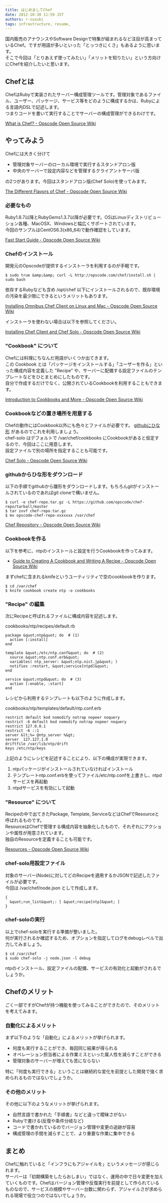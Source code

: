 ```yaml
---
title: はじめましてChef
date: 2012-10-30 11:59 JST
authors: r-suzuki
tags: infrastructure, resume, 
---
```

<p>国内販売のアナウンスやSoftware Designで特集が組まれるなど注目が高まっているChef。ですが用語が多いといった「とっつきにくさ」もあるように思います。<br />
そこで今回は「とりあえず使ってみたい」「メリットを知りたい」という方向けにChefを紹介したいと思います。</p>

<!--more-->

<h2>Chefとは</h2>

<p>ChefはRubyで実装されたサーバー構成管理ツールです。管理対象であるファイル、ユーザー、パッケージ、サービス等をどのように構成するかは、Rubyによる言語内DSLで記述します。<br />
つまりコードを書いて実行することでサーバーの構成管理ができるわけです。</p>

<p><a href="http://wiki.opscode.com/pages/viewpage.action?pageId=7274862">What is Chef? - Opscode Open Source Wiki</a></p>

<h2>やってみよう</h2>

<p>Chefには大きく分けて</p>

<ul>
<li>管理対象サーバーのローカル環境で実行するスタンドアロン版</li>
<li>中央のサーバーで設定内容などを管理するクライアントサーバ版</li>
</ul>

<p>の2つがあります。今回はスタンドアロン版(Chef Solo)を使ってみます。</p>

<p><a href="http://wiki.opscode.com/display/chef/The+Different+Flavors+of+Chef">The Different Flavors of Chef - Opscode Open Source Wiki</a></p>

<h3>必要なもの</h3>

<p>Ruby1.8.7以降とRubyGems1.3.7以降が必要です。OSはLinuxディストリビューション各種、MacOSX、Windowsと幅広くサポートされています。<br />
今回のサンプルはCentOS6.3(x86_64)で動作確認をしています。</p>

<p><a href="http://wiki.opscode.com/display/chef/Fast+Start+Guide">Fast Start Guide - Opscode Open Source Wiki</a></p>

<h3>Chefのインストール</h3>

<p>開発元のOpscodeが提供するインストーラを利用するのが手軽です。</p>

```
$ sudo true &amp;&amp; curl -L http://opscode.com/chef/install.sh | sudo bash

```

<p>依存するRubyなども含め /opt/chef 以下にインストールされるので、既存環境の汚染を最少限にできるというメリットもあります。</p>

<p><a href="http://wiki.opscode.com/display/chef/Installing+Omnibus+Chef+Client+on+Linux+and+Mac">Installing Omnibus Chef Client on Linux and Mac - Opscode Open Source Wiki</a></p>

<p>インストーラを使わない場合は以下を参照してください。</p>

<p><a href="http://wiki.opscode.com/display/chef/Installing+Chef+Client+and+Chef+Solo">Installing Chef Client and Chef Solo - Opscode Open Source Wiki</a></p>

<h3>"Cookbook" について</h3>

<p>Chefには料理にちなんだ用語がいくつか出てきます。<br />
この Cookbook とは「パッケージをインストールする」「ユーザーを作る」といった構成内容を定義した "Recipe" や、サーバーに配備する設定ファイルのテンプレートなどをひとまとめにしたものです。<br />
自分で作成するだけでなく、公開されているCookbookを利用することもできます。</p>

<p><a href="http://wiki.opscode.com/display/chef/Introduction+to+Cookbooks+and+More">Introduction to Cookbooks and More - Opscode Open Source Wiki</a></p>

<h3>Cookbookなどの置き場所を用意する</h3>

<p>Chefの動作にはCookbook以外にも色々とファイルが必要です。 <a href="https://github.com/opscode/chef-repo">githubにひな形</a> があるのでこれを利用しましょう。<br />
chef-solo はデフォルトで /var/chef/cookbooks にCookbookがあると仮定するので、今回はここに用意します。<br />
設定ファイルで別の場所を指定することも可能です。</p>

<p><a href="http://wiki.opscode.com/display/chef/Chef+Solo">Chef Solo - Opscode Open Source Wiki</a></p>

<h3>githubからひな形をダウンロード</h3>

<p>以下の手順でgithubから雛形をダウンロードします。もちろんgitがインストールされているのであればgit cloneで構いません。</p>

```
$ curl -o chef-repo.tar.gz -L https://github.com/opscode/chef-repo/tarball/master
$ tar zxvf chef-repo.tar.gz
$ mv opscode-chef-repo-xxxxxxx /var/chef

```

<p><a href="http://wiki.opscode.com/display/chef/Chef+Repository">Chef Repository - Opscode  Open Source Wiki</a></p>

<h3>Cookbookを作る</h3>

<p>以下を参考に、ntpのインストールと設定を行うCookbookを作ってみます。</p>

<ul>
<li><a href="http://wiki.opscode.com/display/chef/Guide+to+Creating+A+Cookbook+and+Writing+A+Recipe">Guide to Creating A Cookbook and Writing A Recipe - Opscode Open Source Wiki</a></li>
</ul>

<p>まずchefに含まれるknifeというユーティリティで空のcookbookを作ります。</p>

```
$ cd /var/chef
$ knife cookbook create ntp -o cookbooks

```

<h3>"Recipe" の編集</h3>

<p>次にRecipeと呼ばれるファイルに構成内容を記述します。</p>

<p>cookbooks/ntp/recipes/default.rb</p>

```
package &quot;ntp&quot; do  # (1)
  action [:install]
end

template &quot;/etc/ntp.conf&quot; do  # (2)
  source &quot;ntp.conf.erb&quot;
  variables( ntp_server: &quot;ntp.nict.jp&quot; )
  notifies :restart, &quot;service[ntpd]&quot;
end

service &quot;ntpd&quot; do  # (3)
  action [:enable, :start]
end

```

<p>レシピから利用するテンプレートも以下のように作成します。</p>

<p>cookbooks/ntp/templates/default/ntp.conf.erb</p>

```
restrict default kod nomodify notrap nopeer noquery
restrict -6 default kod nomodify notrap nopeer noquery
restrict 127.0.0.1
restrict -6 ::1
server &lt;%= @ntp_server %&gt;
server  127.127.1.0
driftfile /var/lib/ntp/drift
keys /etc/ntp/keys

```

<p>上記のようにレシピを記述することにより、以下の構成が実現できます。</p>

<ol>
<li>ntpパッケージがインストールされていなければインストール</li>
<li>テンプレートntp.conf.erbを使ってファイル/etc/ntp.confを上書きし、ntpdサービスを再起動</li>
<li>ntpdサービスを有効にして起動</li>
</ol>

<h3>"Resource" について</h3>

<p>Recipeの中で出てきたPackage, Template, ServiceなどはChefでResourceと呼ばれるものです。<br />
ResourceはChefで管理する構成内容を抽象化したもので、それぞれにアクションや属性が用意されています。<br />
独自のResourceを定義することも可能です。</p>

<p><a href="http://wiki.opscode.com/display/chef/Resources">Resources - Opscode Open Source Wiki</a></p>

<h3>chef-solo用設定ファイル</h3>

<p>対象のサーバー(Node)に対してどのRecipeを適用するかJSONで記述したファイルが必要です。<br />
今回は /var/chef/node.json として作成します。</p>

```
{
  &quot;run_list&quot;: [ &quot;recipe[ntp]&quot; ]
}

```

<h3>chef-soloの実行</h3>

<p>以上でchef-soloを実行する準備が整いました。<br />
何が実行されるか確認するため、オプションを指定してログをdebugレベルで出力してみましょう。</p>

```
$ cd /var/chef
$ sudo chef-solo -j node.json -l debug

```

<p>ntpのインストール、設定ファイルの配備、サービスの有効化と起動がされるでしょうか。</p>

<h2>Chefのメリット</h2>

<p>ごく一部ですがChefが持つ機能を使ってみることができたので、そのメリットを考えてみます。</p>

<h3>自動化によるメリット</h3>

<p>まず以下のような「自動化」によるメリットが挙げられます。</p>

<ul>
<li>何度も実行することができ、毎回同じ結果が得られる</li>
<li>オペレーション担当者による作業ミスといった属人性を減らすことができる</li>
<li>管理対象のサーバーが増えても苦にならない</li>
</ul>

<p>特に「何度も実行できる」ということは継続的な変化を前提とした開発で強く求められるものではないでしょうか。</p>

<h3>その他のメリット</h3>

<p>その他に以下のようなメリットが挙げられます。</p>

<ul>
<li>自然言語で書かれた「手順書」などと違って曖昧さがない</li>
<li>Rubyで書ける(反復や条件分岐など)</li>
<li>コードで書かれているのでバージョン管理や変更の追跡が容易</li>
<li>構成管理の手間を減らすことで、より重要な作業に集中できる</li>
</ul>

<h2>まとめ</h2>

<p>Chefに触れていると「インフラにもアジャイルを」というメッセージが感じられます。<br />
サーバーは「初期構築をしたらおしまい」ではなく、運用の中で日々変更を加えていくものです。Chefはバージョン管理や反復実行を前提として作られているものなので、サービスの規模やサーバー台数に関わらず、アジャイルさが求められる現場で役立つのではないでしょうか。</p>
